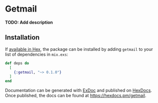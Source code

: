 # Getmail

**TODO: Add description**

## Installation

If [available in Hex](https://hex.pm/docs/publish), the package can be installed
by adding `getmail` to your list of dependencies in `mix.exs`:

```elixir
def deps do
  [
    {:getmail, "~> 0.1.0"}
  ]
end
```

Documentation can be generated with [ExDoc](https://github.com/elixir-lang/ex_doc)
and published on [HexDocs](https://hexdocs.pm). Once published, the docs can
be found at <https://hexdocs.pm/getmail>.

